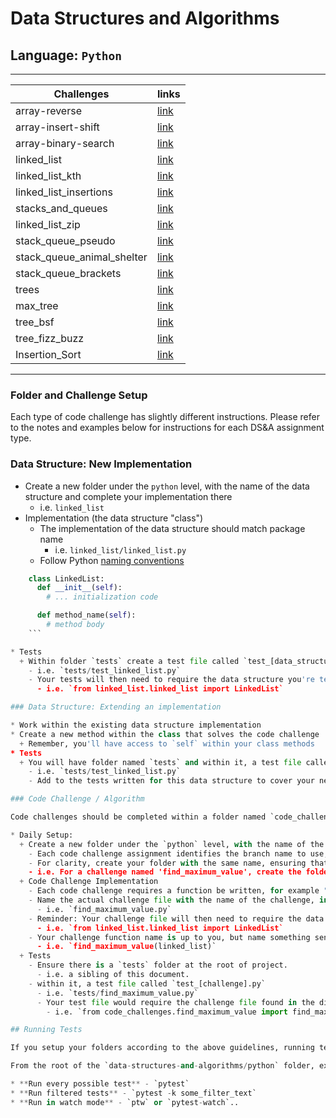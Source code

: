 # Data Structures and Algorithms

## Language: `Python`

___

 | Challenges       |         links        |
  | ----------- | -------------------- |
  | array-reverse  | [link](https://bashartaamneh.github.io/data-structures-and-algorithms/python/code_challenges/array-reverse/)    |
 | array-insert-shift  | [link](https://bashartaamneh.github.io/data-structures-and-algorithms/python/code_challenges/array-insert-shift/)    |
| array-binary-search  | [link](https://bashartaamneh.github.io/data-structures-and-algorithms/python/code_challenges/array-binary-search/)    |
| linked_list  | [link](https://bashartaamneh.github.io/data-structures-and-algorithms/python/linked_list/)    |
| linked_list_kth  | [link](https://bashartaamneh.github.io/data-structures-and-algorithms/python/linked_list/linked_list_kth)    |
| linked_list_insertions  | [link](https://bashartaamneh.github.io/data-structures-and-algorithms/python/linked_list/linked_list_insertions/)    |
| stacks_and_queues  | [link](https://bashartaamneh.github.io/data-structures-and-algorithms/python/linked_list/stacks_and_queues/)    |
| linked_list_zip  | [link](https://bashartaamneh.github.io/data-structures-and-algorithms/python/linked_list/linked_list_zip/)    |
| stack_queue_pseudo  | [link](https://bashartaamneh.github.io/data-structures-and-algorithms/python/linked_list/stack_queue_pseudo/)    |
| stack_queue_animal_shelter  | [link](https://bashartaamneh.github.io/data-structures-and-algorithms/python/linked_list/stack_queue_animal_shelter/)    |
| stack_queue_brackets  | [link](https://bashartaamneh.github.io/data-structures-and-algorithms/python/linked_list/stack_queue_brackets/)    |
| trees  | [link](https://bashartaamneh.github.io/data-structures-and-algorithms/python/linked_list/trees/)    |
| max_tree  | [link](https://bashartaamneh.github.io/data-structures-and-algorithms/python/linked_list/max_tree/)    |
| tree_bsf  | [link](https://bashartaamneh.github.io/data-structures-and-algorithms/python/linked_list/tree_bsf/)    |
| tree_fizz_buzz  | [link](https://bashartaamneh.github.io/data-structures-and-algorithms/python/linked_list/tree_fizz_buzz/)    |
| Insertion_Sort  | [link](https://bashartaamneh.github.io/data-structures-and-algorithms/python/Insertion_Sort/)    |
___

### Folder and Challenge Setup

Each type of code challenge has slightly different instructions. Please refer to the notes and examples below for instructions for each DS&A assignment type.

### Data Structure: New Implementation

* Create a new folder under the `python` level, with the name of the data structure and complete your implementation there
  + i.e. `linked_list`
* Implementation (the data structure "class")
  + The implementation of the data structure should match package name
    - i.e. `linked_list/linked_list.py`
  + Follow Python [naming conventions](https://www.python.org/dev/peps/pep-0008/#naming-conventions)

```python
    class LinkedList:
      def __init__(self):
        # ... initialization code

      def method_name(self):
        # method body
    ```

* Tests
  + Within folder `tests` create a test file called `test_[data_structure].py`
    - i.e. `tests/test_linked_list.py`
    - Your tests will then need to require the data structure you're testing
      - i.e. `from linked_list.linked_list import LinkedList`

### Data Structure: Extending an implementation

* Work within the existing data structure implementation
* Create a new method within the class that solves the code challenge
  + Remember, you'll have access to `self` within your class methods
* Tests
  + You will have folder named `tests` and within it, a test file called `test_[data_structure].py`
    - i.e. `tests/test_linked_list.py`
    - Add to the tests written for this data structure to cover your new method(s)

### Code Challenge / Algorithm

Code challenges should be completed within a folder named `code_challenges` under the `python` level

* Daily Setup:
  + Create a new folder under the `python` level, with the name of the code challenge
    - Each code challenge assignment identifies the branch name to use, for example 'find-maximum-value'
    - For clarity, create your folder with the same name, ensuring that it's `snake_cased`
    - i.e. For a challenge named 'find_maximum_value', create the folder:`code_challenges/find_maximum_value`
  + Code Challenge Implementation
    - Each code challenge requires a function be written, for example "find maximum value"
    - Name the actual challenge file with the name of the challenge, in `snake_case`
      - i.e. `find_maximum_value.py`
    - Reminder: Your challenge file will then need to require the data structure you're using to implement
      - i.e. `from linked_list.linked_list import LinkedList`
    - Your challenge function name is up to you, but name something sensible that communicates the function's purpose. Obvious is better than clever
      - i.e. `find_maximum_value(linked_list)`
  + Tests
    - Ensure there is a `tests` folder at the root of project.
      - i.e. a sibling of this document.
    - within it, a test file called `test_[challenge].py`
      - i.e. `tests/find_maximum_value.py`
      - Your test file would require the challenge file found in the directory above, which has your exported function
        - i.e. `from code_challenges.find_maximum_value import find_maximum_value`

## Running Tests

If you setup your folders according to the above guidelines, running tests becomes a matter of deciding which tests you want to execute.  Jest does a good job at finding the test files that match what you specify in the test command

From the root of the `data-structures-and-algorithms/python` folder, execute the following commands:

* **Run every possible test** - `pytest`
* **Run filtered tests** - `pytest -k some_filter_text`
* **Run in watch mode** - `ptw` or `pytest-watch`..
